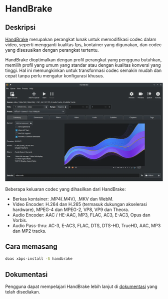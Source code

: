 # HandBrake

## Deskripsi

[HandBrake](https://handbrake.fr/) merupakan perangkat lunak untuk memodifikasi codec dalam video, seperti mengganti kualitas fps, kontainer yang digunakan, dan codec yang disesuaikan dengan perangkat tertentu.

HandBrake dioptimalkan dengan profil perangkat yang pengguna butuhkan, memilih profil yang umum yang standar atau dengan kualitas konversi yang tinggi. Hal ini memungkinkan untuk transformasi codec semakin mudah dan cepat tanpa perlu mengatur konfigurasi khusus.

![HandBrake LangitKetujuh OS](../../media/image/handbrake-langitketujuh-id.webp)

Beberapa keluaran codec yang dihasilkan dari HandBrake:
- Berkas kontainer: .MP4(.M4V), .MKV dan WebM.
- Video Encoder: H.264 dan H.265 (termasuk dukungan akselerasi hardware), MPEG-4 dan MPEG-2, VP8, VP9 dan Theora.
- Audio Encoder: AAC / HE-AAC, MP3, FLAC, AC3, E-AC3, Opus dan Vorbis.
- Audio Pass-thru: AC-3, E-AC3, FLAC, DTS, DTS-HD, TrueHD, AAC, MP3 dan MP2 tracks.

## Cara memasang

```sh
doas xbps-install -S handbrake
```

## Dokumentasi

Pengguna dapat mempelajari HandBrake lebih lanjut di [dokumentasi](https://handbrake.fr/docs) yang telah disediakan.
